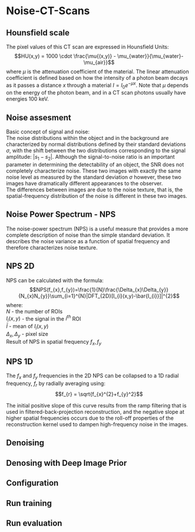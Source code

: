 # Noise-CT-Scans

## Hounsfield scale  
The pixel values of this CT scan are expressed in Hounsfield Units:
$$HU(x,y) = 1000 \cdot \frac{\mu{(x,y)} - \mu_{water}}{\mu_{water}-\mu_{air}}$$
where $\mu$ is the attenuation coefficient of the material. The linear attenuation coefficient is defined based on how the intensity of a photon beam decays as it passes a distance $x$ through a material $I=I_{0}e^{-\mu x}$. Note that $\mu$ depends on the energy of the photon beam, and in a CT scan photons usually have energies 100 keV.
## Noise assesment 
Basic concept of signal and noise:  
The noise distributions within the object and in the background are characterized by normal distributions defined by their standard deviations $\sigma$, with the shift between the two distributions corresponding to the signal amplitude: $|s_{1}-s_{2}|$. Although the signal-to-noise ratio is an important parameter in determining the detectability of an object, the SNR does not completely characterize noise. These two images with exactly the same noise level as measured by the standard
deviation $\sigma$ however, these two images have dramatically different appearances to the observer.  
The differences between images are due to the noise texture, that is, the spatial-frequency distribution of the noise is different in these two images.  
## Noise Power Spectrum - NPS 
The noise-power spectrum (NPS) is a useful measure that provides a more complete description of noise than the simple standard deviation. It describes the noise variance as a function of spatial frequency and therefore characterizes noise texture.  
## NPS 2D   
NPS can be calculated with the formula:
$$NPS(f_{x},f_{y})=\frac{1}{N}\frac{\Delta_{x}\Delta_{y}}{N_{x}N_{y}}\sum_{i=1}^{N}|DFT_{2D}[I_{i}(x,y)-\bar{I_{i}}]|^{2}$$
where:  
$N$ - the number of ROIs  
$I_{i}(x,y)$ - the signal in the $i^{th}$ ROI  
$\bar{I}$ - mean of $I_{i}(x,y)$  
$\Delta_{x}, \Delta_{y}$ - pixel size  
Result of NPS in spatial frequency $f_{x}, f_{y}$
## NPS 1D  
The $f_{x}$ and $f_{y}$ frequencies in the 2D NPS can be collapsed to a 1D radial frequency, $f_{r}$ by radially averaging using:  
$$f_{r} = \sqrt{f_{x}^{2}+f_{y}^2}$$  

The initial positive slope of this curve results from the ramp filtering that is used in filtered-back-projection reconstruction, and the negative slope at higher spatial frequencies occurs due to the roll-off properties of the reconstruction kernel used to dampen high-frequency noise in the images.
## Denoising 
## Denosing with Deep Image Prior
## Configuration
## Run training
## Run evaluation
